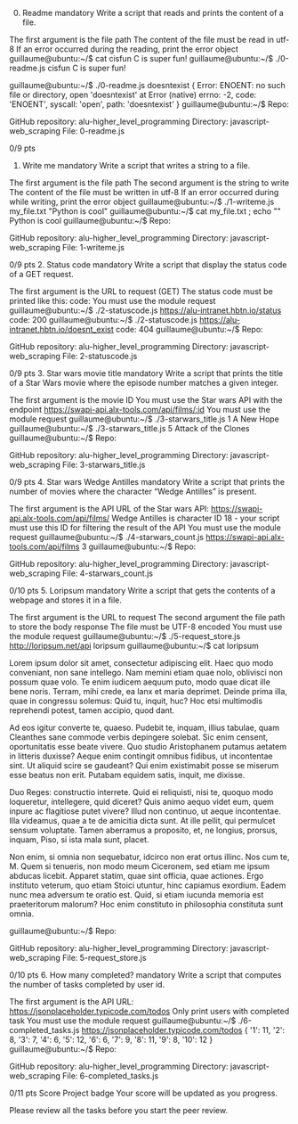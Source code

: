 0. Readme
mandatory
Write a script that reads and prints the content of a file.

The first argument is the file path
The content of the file must be read in utf-8
If an error occurred during the reading, print the error object
guillaume@ubuntu:~/$ cat cisfun
C is super fun!
guillaume@ubuntu:~/$ ./0-readme.js cisfun
C is super fun!

guillaume@ubuntu:~/$ ./0-readme.js doesntexist
{ Error: ENOENT: no such file or directory, open 'doesntexist'
    at Error (native)
  errno: -2,
  code: 'ENOENT',
  syscall: 'open',
  path: 'doesntexist' }
guillaume@ubuntu:~/$ 
Repo:

GitHub repository: alu-higher_level_programming
Directory: javascript-web_scraping
File: 0-readme.js
 
0/9 pts
1. Write me
mandatory
Write a script that writes a string to a file.

The first argument is the file path
The second argument is the string to write
The content of the file must be written in utf-8
If an error occurred during while writing, print the error object
guillaume@ubuntu:~/$ ./1-writeme.js my_file.txt "Python is cool"
guillaume@ubuntu:~/$ cat my_file.txt ; echo ""
Python is cool
guillaume@ubuntu:~/$ 
Repo:

GitHub repository: alu-higher_level_programming
Directory: javascript-web_scraping
File: 1-writeme.js
 
0/9 pts
2. Status code
mandatory
Write a script that display the status code of a GET request.

The first argument is the URL to request (GET)
The status code must be printed like this: code: <status code>
You must use the module request
guillaume@ubuntu:~/$ ./2-statuscode.js https://alu-intranet.hbtn.io/status
code: 200
guillaume@ubuntu:~/$ ./2-statuscode.js https://alu-intranet.hbtn.io/doesnt_exist
code: 404
guillaume@ubuntu:~/$ 
Repo:

GitHub repository: alu-higher_level_programming
Directory: javascript-web_scraping
File: 2-statuscode.js
 
0/9 pts
3. Star wars movie title
mandatory
Write a script that prints the title of a Star Wars movie where the episode number matches a given integer.

The first argument is the movie ID
You must use the Star wars API with the endpoint https://swapi-api.alx-tools.com/api/films/:id
You must use the module request
guillaume@ubuntu:~/$ ./3-starwars_title.js 1
A New Hope
guillaume@ubuntu:~/$ ./3-starwars_title.js 5
Attack of the Clones
guillaume@ubuntu:~/$ 
Repo:

GitHub repository: alu-higher_level_programming
Directory: javascript-web_scraping
File: 3-starwars_title.js
 
0/9 pts
4. Star wars Wedge Antilles
mandatory
Write a script that prints the number of movies where the character “Wedge Antilles” is present.

The first argument is the API URL of the Star wars API: https://swapi-api.alx-tools.com/api/films/
Wedge Antilles is character ID 18 - your script must use this ID for filtering the result of the API
You must use the module request
guillaume@ubuntu:~/$ ./4-starwars_count.js https://swapi-api.alx-tools.com/api/films
3
guillaume@ubuntu:~/$ 
Repo:

GitHub repository: alu-higher_level_programming
Directory: javascript-web_scraping
File: 4-starwars_count.js
 
0/10 pts
5. Loripsum
mandatory
Write a script that gets the contents of a webpage and stores it in a file.

The first argument is the URL to request
The second argument the file path to store the body response
The file must be UTF-8 encoded
You must use the module request
guillaume@ubuntu:~/$ ./5-request_store.js http://loripsum.net/api loripsum
guillaume@ubuntu:~/$ cat loripsum
<p>Lorem ipsum dolor sit amet, consectetur adipiscing elit. Haec quo modo conveniant, non sane intellego. Nam memini etiam quae nolo, oblivisci non possum quae volo. Te enim iudicem aequum puto, modo quae dicat ille bene noris. Terram, mihi crede, ea lanx et maria deprimet. Deinde prima illa, quae in congressu solemus: Quid tu, inquit, huc? Hoc etsi multimodis reprehendi potest, tamen accipio, quod dant. </p>

<p>Ad eos igitur converte te, quaeso. Pudebit te, inquam, illius tabulae, quam Cleanthes sane commode verbis depingere solebat. Sic enim censent, oportunitatis esse beate vivere. Quo studio Aristophanem putamus aetatem in litteris duxisse? Aeque enim contingit omnibus fidibus, ut incontentae sint. Ut aliquid scire se gaudeant? Qui enim existimabit posse se miserum esse beatus non erit. Putabam equidem satis, inquit, me dixisse. </p>

<p>Duo Reges: constructio interrete. Quid ei reliquisti, nisi te, quoquo modo loqueretur, intellegere, quid diceret? Quis animo aequo videt eum, quem inpure ac flagitiose putet vivere? Illud non continuo, ut aeque incontentae. Illa videamus, quae a te de amicitia dicta sunt. At ille pellit, qui permulcet sensum voluptate. Tamen aberramus a proposito, et, ne longius, prorsus, inquam, Piso, si ista mala sunt, placet. </p>

<p>Non enim, si omnia non sequebatur, idcirco non erat ortus illinc. Nos cum te, M. Quem si tenueris, non modo meum Ciceronem, sed etiam me ipsum abducas licebit. Apparet statim, quae sint officia, quae actiones. Ergo instituto veterum, quo etiam Stoici utuntur, hinc capiamus exordium. Eadem nunc mea adversum te oratio est. Quid, si etiam iucunda memoria est praeteritorum malorum? Hoc enim constituto in philosophia constituta sunt omnia. </p>

guillaume@ubuntu:~/$ 
Repo:

GitHub repository: alu-higher_level_programming
Directory: javascript-web_scraping
File: 5-request_store.js
 
0/10 pts
6. How many completed?
mandatory
Write a script that computes the number of tasks completed by user id.

The first argument is the API URL: https://jsonplaceholder.typicode.com/todos
Only print users with completed task
You must use the module request
guillaume@ubuntu:~/$ ./6-completed_tasks.js https://jsonplaceholder.typicode.com/todos
{ '1': 11,
  '2': 8,
  '3': 7,
  '4': 6,
  '5': 12,
  '6': 6,
  '7': 9,
  '8': 11,
  '9': 8,
  '10': 12 }
guillaume@ubuntu:~/$
Repo:

GitHub repository: alu-higher_level_programming
Directory: javascript-web_scraping
File: 6-completed_tasks.js
 
0/11 pts
Score
Project badge
Your score will be updated as you progress.

Please review all the tasks before you start the peer review.


